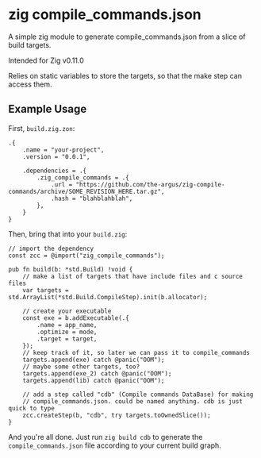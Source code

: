 # zig compile_commands.json

A simple zig module to generate compile_commands.json from a slice of build targets.

Intended for Zig v0.11.0

Relies on static variables to store the targets, so that the make step can
access them.

## Example Usage

First, `build.zig.zon`:

```zig
.{
    .name = "your-project",
    .version = "0.0.1",

    .dependencies = .{
        .zig_compile_commands = .{
            .url = "https://github.com/the-argus/zig-compile-commands/archive/SOME_REVISION_HERE.tar.gz",
            .hash = "blahblahblah",
        },
    }
}
```

Then, bring that into your `build.zig`:

```zig
// import the dependency
const zcc = @import("zig_compile_commands");

pub fn build(b: *std.Build) !void {
    // make a list of targets that have include files and c source files
    var targets = std.ArrayList(*std.Build.CompileStep).init(b.allocator);

    // create your executable
    const exe = b.addExecutable(.{
        .name = app_name,
        .optimize = mode,
        .target = target,
    });
    // keep track of it, so later we can pass it to compile_commands
    targets.append(exe) catch @panic("OOM");
    // maybe some other targets, too?
    targets.append(exe_2) catch @panic("OOM");
    targets.append(lib) catch @panic("OOM");

    // add a step called "cdb" (Compile commands DataBase) for making
    // compile_commands.json. could be named anything. cdb is just quick to type
    zcc.createStep(b, "cdb", try targets.toOwnedSlice());
}
```

And you're all done. Just run `zig build cdb` to generate the `compile_commands.json`
file according to your current build graph.
